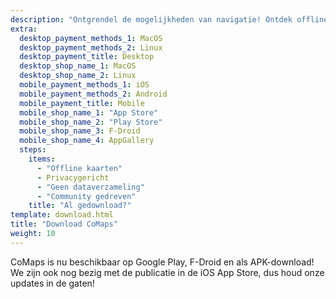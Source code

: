 ```yaml
---
description: "Ontgrendel de mogelijkheden van navigatie! Ontdek offline kaarten, privacygerichte functies en een app die door de community is ontwikkeld"
extra:
  desktop_payment_methods_1: MacOS
  desktop_payment_methods_2: Linux
  desktop_payment_title: Desktop
  desktop_shop_name_1: MacOS
  desktop_shop_name_2: Linux
  mobile_payment_methods_1: iOS
  mobile_payment_methods_2: Android
  mobile_payment_title: Mobile
  mobile_shop_name_1: "App Store"
  mobile_shop_name_2: "Play Store"
  mobile_shop_name_3: F-Droid
  mobile_shop_name_4: AppGallery
  steps:
    items:
      - "Offline kaarten"
      - Privacygericht
      - "Geen dataverzameling"
      - "Community gedreven"
    title: "Al gedownload?"
template: download.html
title: "Download CoMaps"
weight: 10
---
```


CoMaps is nu beschikbaar op Google Play, F-Droid en als APK-download! We
zijn ook nog bezig met de publicatie in de iOS App Store, dus houd onze
updates in de gaten!
